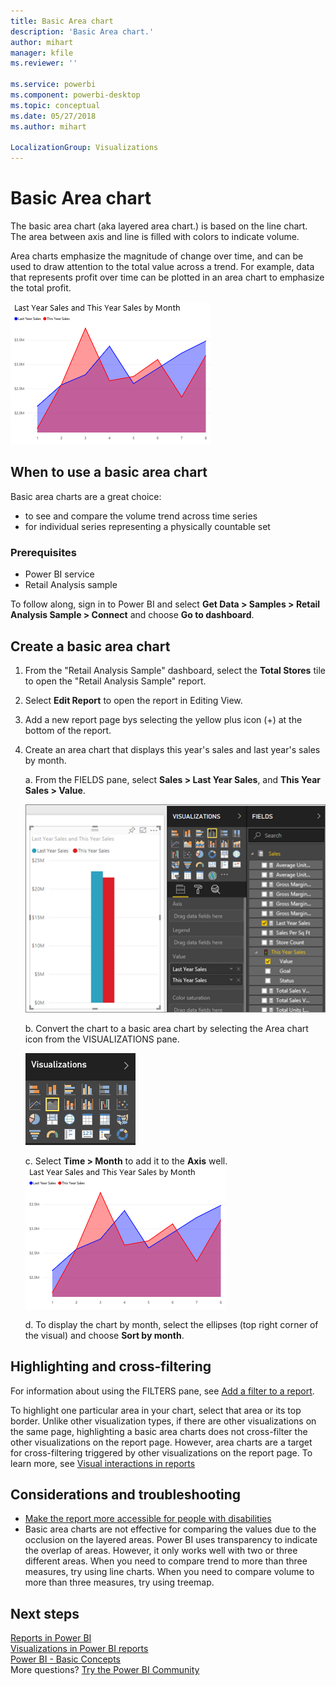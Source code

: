 ```yaml
---
title: Basic Area chart
description: 'Basic Area chart.'
author: mihart
manager: kfile
ms.reviewer: ''

ms.service: powerbi
ms.component: powerbi-desktop
ms.topic: conceptual
ms.date: 05/27/2018
ms.author: mihart

LocalizationGroup: Visualizations
---
```

# Basic Area chart
The basic area chart (aka layered area chart.) is based on the line chart. The area between axis and line is filled with colors to indicate volume. 

Area charts emphasize the magnitude of change over time, and can be used to draw attention to the total value across a trend. For example, data that represents profit over time can be plotted in an area chart to emphasize the total profit.

![](media/power-bi-visualization-basic-area-chart/powerbi-area-chartnew.png)

## When to use a basic area chart
Basic area charts are a great choice:

* to see and compare the volume trend across time series 
* for individual series representing a physically countable set

### Prerequisites
 - Power BI service
 - Retail Analysis sample

To follow along, sign in to Power BI and select **Get Data \> Samples \> Retail Analysis Sample > Connect** and choose **Go to dashboard**. 

## Create a basic area chart
 

1. From the "Retail Analysis Sample" dashboard, select the **Total Stores** tile to open the "Retail Analysis Sample" report.
2. Select **Edit Report** to open the report in Editing View.
3. Add a new report page bys selecting the yellow plus icon (+) at the bottom of the report.
4. Create an area chart that displays this year's sales and last year's sales by month.
   
   a. From the FIELDS pane, select **Sales \> Last Year Sales**, and **This Year Sales > Value**.

   ![](media/power-bi-visualization-basic-area-chart/power-bi-bar-chart.png)

   b.  Convert the chart to a basic area chart by selecting the Area chart icon from the VISUALIZATIONS pane.

   ![](media/power-bi-visualization-basic-area-chart/convertchart.png)
   
   c.  Select **Time \> Month** to add it to the **Axis** well.   
   ![](media/power-bi-visualization-basic-area-chart/powerbi-area-chartnew.png)
   
   d.  To display the chart by month, select the ellipses (top right corner of the visual) and choose **Sort by month**.

## Highlighting and cross-filtering
For information about using the FILTERS pane, see [Add a filter to a report](power-bi-report-add-filter.md).

To highlight one particular area in your chart, select that area or its top border.  Unlike other visualization types, if there are other visualizations on the same page, highlighting a basic area charts does not cross-filter the other visualizations on the report page. However, area charts are a target for cross-filtering triggered by other visualizations on the report page. To learn more, see [Visual interactions in reports](service-reports-visual-interactions.md)


## Considerations and troubleshooting   
* [Make the report more accessible for people with disabilities](desktop-accessibility.md)
* Basic area charts are not effective for comparing the values due to the occlusion on the layered areas. Power BI uses transparency to indicate the overlap of areas. However, it only works well with two or three different areas. When you need to compare trend to more than three measures, try using line charts. When you need to compare volume to more than three measures, try using treemap.

## Next steps
[Reports in Power BI](service-reports.md)  
[Visualizations in Power BI reports](visuals/power-bi-report-visualizations.md)  
[Power BI - Basic Concepts](service-basic-concepts.md)  
More questions? [Try the Power BI Community](http://community.powerbi.com/)

